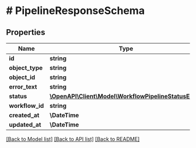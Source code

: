 # # PipelineResponseSchema

## Properties

Name | Type | Description | Notes
------------ | ------------- | ------------- | -------------
**id** | **string** |  |
**object_type** | **string** |  |
**object_id** | **string** |  |
**error_text** | **string** |  | [optional]
**status** | [**\OpenAPI\Client\Model\WorkflowPipelineStatusEnum**](WorkflowPipelineStatusEnum.md) |  |
**workflow_id** | **string** |  |
**created_at** | **\DateTime** |  |
**updated_at** | **\DateTime** |  |

[[Back to Model list]](../../README.md#models) [[Back to API list]](../../README.md#endpoints) [[Back to README]](../../README.md)

